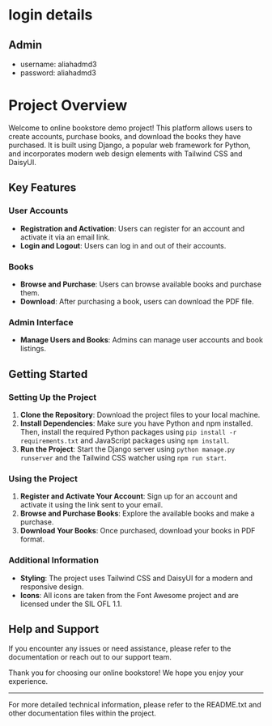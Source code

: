 # login details
## Admin
- username: aliahadmd3
- password: aliahadmd3

# Project Overview

Welcome to online bookstore demo project! This platform allows users to create accounts, purchase books, and download the books they have purchased. It is built using Django, a popular web framework for Python, and incorporates modern web design elements with Tailwind CSS and DaisyUI.

## Key Features

### User Accounts
- **Registration and Activation**: Users can register for an account and activate it via an email link.
- **Login and Logout**: Users can log in and out of their accounts.

### Books
- **Browse and Purchase**: Users can browse available books and purchase them.
- **Download**: After purchasing a book, users can download the PDF file.

### Admin Interface
- **Manage Users and Books**: Admins can manage user accounts and book listings.

## Getting Started

### Setting Up the Project
1. **Clone the Repository**: Download the project files to your local machine.
2. **Install Dependencies**: Make sure you have Python and npm installed. Then, install the required Python packages using `pip install -r requirements.txt` and JavaScript packages using `npm install`.
3. **Run the Project**: Start the Django server using `python manage.py runserver` and the Tailwind CSS watcher using `npm run start`.

### Using the Project
1. **Register and Activate Your Account**: Sign up for an account and activate it using the link sent to your email.
2. **Browse and Purchase Books**: Explore the available books and make a purchase.
3. **Download Your Books**: Once purchased, download your books in PDF format.

### Additional Information
- **Styling**: The project uses Tailwind CSS and DaisyUI for a modern and responsive design.
- **Icons**: All icons are taken from the Font Awesome project and are licensed under the SIL OFL 1.1.

## Help and Support

If you encounter any issues or need assistance, please refer to the documentation or reach out to our support team.

Thank you for choosing our online bookstore! We hope you enjoy your experience.

---

For more detailed technical information, please refer to the README.txt and other documentation files within the project.